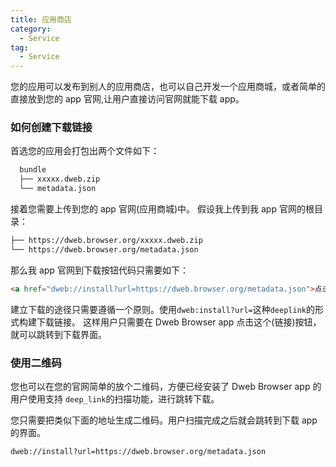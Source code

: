 ```yaml
---
title: 应用商店
category:
  - Service
tag:
  - Service
---
```


您的应用可以发布到别人的应用商店，也可以自己开发一个应用商城，或者简单的直接放到您的 app 官网,让用户直接访问官网就能下载 app。

### 如何创建下载链接

首选您的应用会打包出两个文件如下：

```bash
  bundle
  ├── xxxxx.dweb.zip
  └── metadata.json
```

接着您需要上传到您的 app 官网(应用商城)中。
假设我上传到我 app 官网的根目录：

```bash
├── https://dweb.browser.org/xxxxx.dweb.zip
└── https://dweb.browser.org/metadata.json
```

那么我 app 官网到下载按钮代码只需要如下：

```html
<a href="dweb://install?url=https://dweb.browser.org/metadata.json">点击下载</a>
```

建立下载的途径只需要遵循一个原则。使用`dweb:install?url=`这种`deeplink`的形式构建下载链接。
这样用户只需要在 Dweb Browser app 点击这个(链接)按钮，就可以跳转到下载界面。

### 使用二维码

您也可以在您的官网简单的放个二维码，方便已经安装了 Dweb Browser app 的用户使用支持 `deep_link`的扫描功能，进行跳转下载。

您只需要把类似下面的地址生成二维码。用户扫描完成之后就会跳转到下载 app 的界面。

```bash
dweb://install?url=https://dweb.browser.org/metadata.json
```
